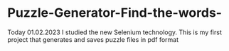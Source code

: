 # Puzzle-Generator-Find-the-words-

Today 01.02.2023 I studied the new Selenium technology. This is my first project that generates and saves puzzle files in pdf format
